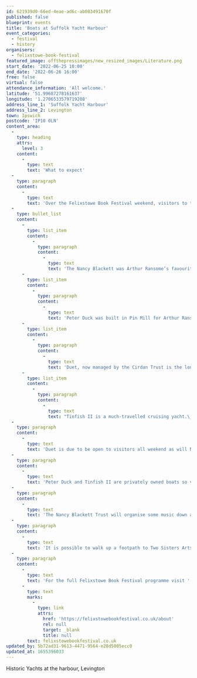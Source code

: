 ```yaml
---
id: 621939d0-66ed-4eae-ad6c-ab083491670f
published: false
blueprint: events
title: 'Boats at Suffolk Yacht Harbour'
event_categories:
  - festival
  - history
organisers:
  - felixstowe-book-festival
featured_image: offthepressimages/new_resized_images/Literature.png
start_date: '2022-06-25 10:00'
end_date: '2022-06-26 16:00'
free: false
virtual: false
attendance_information: 'All welcome.'
latitude: '51.99687278161637'
longitude: '1.2706533579719208'
address_line_1: 'Suffolk Yacht Harbour'
address_line_2: Levington
town: Ipswich
postcode: 'IP10 0LN'
content_area:
  -
    type: heading
    attrs:
      level: 3
    content:
      -
        type: text
        text: 'What to expect'
  -
    type: paragraph
    content:
      -
        type: text
        text: 'Over the Felixstowe Book Festival weekend, visitors to the yacht harbour at Levington will be able to see and possibly go on board, four historic yachts.'
  -
    type: bullet_list
    content:
      -
        type: list_item
        content:
          -
            type: paragraph
            content:
              -
                type: text
                text: 'The Nancy Blackett was Arthur Ransome’s favourite Yacht.'
      -
        type: list_item
        content:
          -
            type: paragraph
            content:
              -
                type: text
                text: 'Peter Duck was built in Pin Mill for Arthur Ransome and is now owned by Julia Jones.'
      -
        type: list_item
        content:
          -
            type: paragraph
            content:
              -
                type: text
                text: 'Duet, now managed by the Cirdan Trust is the longest serving sail training vessel in the UK. Duet is a keen competitor in the annual Tall Ships Race and has been both class and overall winner.'
      -
        type: list_item
        content:
          -
            type: paragraph
            content:
              -
                type: text
                text: "Tinfish II is a much-travelled cruising yacht.\_"
  -
    type: paragraph
    content:
      -
        type: text
        text: 'Duet is due to be open to visitors all weekend as will Nancy Blackett.'
  -
    type: paragraph
    content:
      -
        type: text
        text: 'Peter Duck and Tinfish II are privately owned boats so visitors will be welcomed when the owners or families are on board.'
  -
    type: paragraph
    content:
      -
        type: text
        text: 'The Nancy Blackett Trust will organise some music down at the yacht harbour and there may be shanty singers as well.'
  -
    type: paragraph
    content:
      -
        type: text
        text: 'It is possible to walk up a footpath to Two Sisters Arts Centre for speaker events.'
  -
    type: paragraph
    content:
      -
        type: text
        text: 'For the full Felixstowe Book Festival programme visit '
      -
        type: text
        marks:
          -
            type: link
            attrs:
              href: 'https://felixstowebookfestival.co.uk/about'
              rel: null
              target: _blank
              title: null
        text: felixstowebookfestival.co.uk
updated_by: 5b72ad31-9613-4471-9564-e28d5005ecc0
updated_at: 1655396033
---
```

Historic Yachts at the harbour, Levington